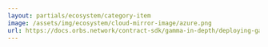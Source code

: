 ```yaml
---
layout: partials/ecosystem/category-item
image: /assets/img/ecosystem/cloud-mirror-image/azure.png
url: https://docs.orbs.network/contract-sdk/gamma-in-depth/deploying-gamma-in-the-cloud/azure
---
```

